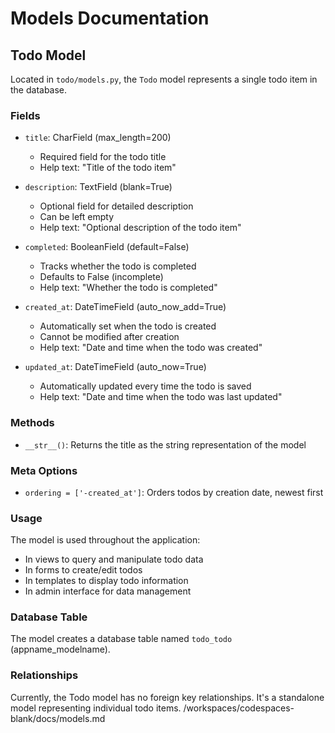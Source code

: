 # Models Documentation

## Todo Model

Located in `todo/models.py`, the `Todo` model represents a single todo item in the database.

### Fields

- `title`: CharField (max_length=200)
  - Required field for the todo title
  - Help text: "Title of the todo item"

- `description`: TextField (blank=True)
  - Optional field for detailed description
  - Can be left empty
  - Help text: "Optional description of the todo item"

- `completed`: BooleanField (default=False)
  - Tracks whether the todo is completed
  - Defaults to False (incomplete)
  - Help text: "Whether the todo is completed"

- `created_at`: DateTimeField (auto_now_add=True)
  - Automatically set when the todo is created
  - Cannot be modified after creation
  - Help text: "Date and time when the todo was created"

- `updated_at`: DateTimeField (auto_now=True)
  - Automatically updated every time the todo is saved
  - Help text: "Date and time when the todo was last updated"

### Methods

- `__str__()`: Returns the title as the string representation of the model

### Meta Options

- `ordering = ['-created_at']`: Orders todos by creation date, newest first

### Usage

The model is used throughout the application:
- In views to query and manipulate todo data
- In forms to create/edit todos
- In templates to display todo information
- In admin interface for data management

### Database Table

The model creates a database table named `todo_todo` (appname_modelname).

### Relationships

Currently, the Todo model has no foreign key relationships. It's a standalone model representing individual todo items.</content>
<parameter name="filePath">/workspaces/codespaces-blank/docs/models.md
